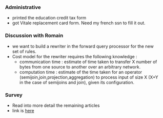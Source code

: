 
   
### Administrative 
 - printed the education credit tax form
 - got Vitale replacement card form. Need my french ssn to fill it out.

### Discussion with Romain
 - we want to build a rewriter in the forward query processor for the new set of rules.
 - Cost model for the rewriter requires the following knowledge :
   - communication time : estimate of time taken to transfer X number of bytes from one source to another over an arbitrary network.
   - computation time : estimate of the time taken for an operator (semijoin,join,projection,aggregation) to process input of size X (X+Y in the case of semijoins and join), given its configuration.

### Survey
 - Read into more detail the remaining articles
 - link is [here](https://github.com/jtestard/ResearchThoughts/blob/master/14-01/literature-survey.md)
 
